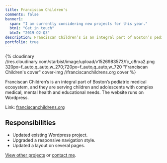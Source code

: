 ```yaml
---
title: Franciscan Children's
comments: false
banner1:
  span: "I am currently considering new projects for this year."
  btn1: "Get in touch"
  btn2: "2019 Q2-Q3"
description: Franciscan Children’s is an integral part of Boston’s pediatric medical ecosystem, and they are serving children and adolescents with complex medical, mental health and educational needs. The website runs on Wordpress.
portfolio: true
---
```


{% cloudinary //res.cloudinary.com/starbist/image/upload/v1526983573/fc_c8rxa2.png 320px=f_auto,q_auto,w_270;720px=f_auto,q_auto,w_720 "Franciscan Children's cover" cover-img //franciscanchildrens.org cover %}

Franciscan Children’s is an integral part of Boston’s pediatric medical ecosystem, and they are serving children and adolescents with complex medical, mental health and educational needs. The website runs on Wordpress.

Link: [franciscanchildrens.org](//franciscanchildrens.org)

## Responsibilities

- Updated existing Wordpress project.
- Upgraded a responsive navigation style.
- Updated a layout on several pages.

[View other projects](/portfolio/) or [contact me](/about-me/).
